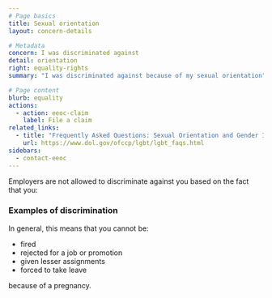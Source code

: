 ```yaml
---
# Page basics
title: Sexual orientation
layout: concern-details

# Metadata
concern: I was discriminated against
detail: orientation
right: equality-rights
summary: "I was discriminated against because of my sexual orientation"

# Page content
blurb: equality
actions:
  - action: eeoc-claim
    label: File a claim
related_links:
  - title: "Frequently Asked Questions: Sexual Orientation and Gender Identity"
    url: https://www.dol.gov/ofccp/lgbt/lgbt_faqs.html
sidebars:
  - contact-eeoc
---
```


Employers are not allowed to discriminate against you based on the fact that you:



### Examples of discrimination

In general, this means that you cannot be:

- fired
- rejected for a job or promotion
- given lesser assignments
- forced to take leave

because of a pregnancy.
